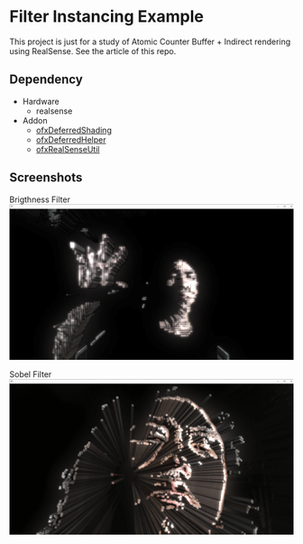 # Filter Instancing Example

This project is just for a study of Atomic Counter Buffer + Indirect rendering using RealSense.
See the article of this repo.

## Dependency

* Hardware
    * realsense
* Addon
    * [ofxDeferredShading]()
    * [ofxDeferredHelper]()
    * [ofxRealSenseUtil]()

## Screenshots

Brigthness Filter
![](./screenshot0.png)

Sobel Filter
![](./screenshot1.png)
